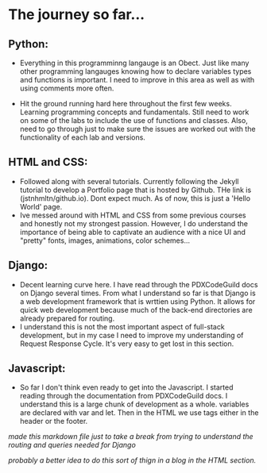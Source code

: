# The journey so far...
## Python:
- Everything in this programminng langauge is an Obect.  Just like many other programming langauges knowing how to declare variables types and functions is important.  I need to improve in this area as well as with using comments more often.

- Hit the ground running hard here throughout the first few weeks.  Learning programming concepts and fundamentals.  Still need to work on some of the labs to include the use of functions and classes.  Also, need to go through just to make sure the issues are worked out with the functionality of each lab and versions.

## HTML and CSS:
- Followed along with several tutorials.  Currently following the Jekyll tutorial to develop a Portfolio page that is hosted by Github. THe link is (jstnhmltn/github.io).  Dont expect much. As of now, this is just a 'Hello World' page.
- Ive messed around with HTML and CSS from some previous courses and honestly not my strongest passion.  However, I do understand the importance of being able to captivate an audience with a nice UI and "pretty" fonts, images, animations, color schemes... 

## Django:
- Decent learning curve here.  I have read through the PDXCodeGuild docs on Django several times.  From what I understand so far is that Django is a web development framework that is wrttien using Python.  It allows for quick web development because much of the back-end directories are already prepared for routing.
- I understand this is not the most important aspect of full-stack development, but in my case I need to improve my understanding of Request Response Cycle.  It's very easy to get lost in this section.

## Javascript:
- So far I don't think even ready to get into the Javascript.  I started reading through the documentation from PDXCodeGuild docs.  I understand this is a large chunk of development as a whole.  variables are declared with var and let.  Then in the HTML we use <script></script> tags either in the header or the footer.

*made this markdown file just to take a break from trying to understand the routing and queries needed for Django* 

*probably a better idea to do this sort of thign in a blog in the HTML section.*
